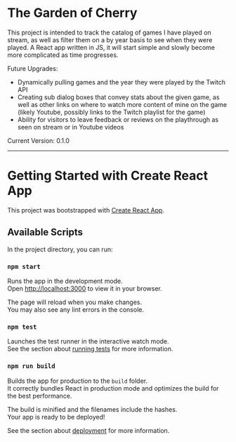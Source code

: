 # The Garden of Cherry

This project is intended to track the catalog of games I have played on stream, as well as filter them on a by year basis to see when they were played. A React app written in JS, it will start simple and slowly become more complicated as time progresses. 

Future Upgrades:
- Dynamically pulling games and the year they were played by the Twitch API
- Creating sub dialog boxes that convey stats about the given game, as well as other links on where to watch more content of mine on the game (likely Youtube, possibly links to the Twitch playlist for the game)
- Ability for visitors to leave feedback or reviews on the playthrough as seen on stream or in Youtube videos

Current Version: 0.1.0

--------------------------------------------
# Getting Started with Create React App

This project was bootstrapped with [Create React App](https://github.com/facebook/create-react-app).

## Available Scripts

In the project directory, you can run:

### `npm start`

Runs the app in the development mode.\
Open [http://localhost:3000](http://localhost:3000) to view it in your browser.

The page will reload when you make changes.\
You may also see any lint errors in the console.

### `npm test`

Launches the test runner in the interactive watch mode.\
See the section about [running tests](https://facebook.github.io/create-react-app/docs/running-tests) for more information.

### `npm run build`

Builds the app for production to the `build` folder.\
It correctly bundles React in production mode and optimizes the build for the best performance.

The build is minified and the filenames include the hashes.\
Your app is ready to be deployed!

See the section about [deployment](https://facebook.github.io/create-react-app/docs/deployment) for more information.